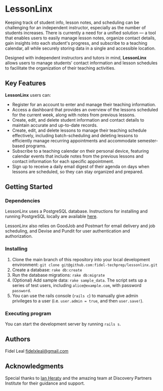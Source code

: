 # LessonLinx

Keeping track of student info, lesson notes, and scheduling can be challenging for an independent instructor, especially as the number of students increases. There is currently a need for a unified solution — a tool that enables users to easily manage lesson notes, organize contact details, gain insights into each student's progress, and subscribe to a teaching calendar, all while securely storing data in a single and accessible location.

Designed with independent instructors and tutors in mind, **LessonLinx** allows users to manage students' contact information and lesson schedules to facilitate the organization of their teaching activities.

## Key Features

**LessonLinx** users can:

- Register for an account to enter and manage their teaching information.
- Access a dashboard that provides an overview of the lessons scheduled for the current week, along with notes from previous lessons.
- Create, edit, and delete student information and contact details to maintain accurate and up-to-date records.
- Create, edit, and delete lessons to manage their teaching schedule effectively, including batch-scheduling and deleting lessons to efficiently manage recurring appointments and accommodate semester-based programs.
- Subscribe to a teaching calendar on their personal device, featuring calendar events that include notes from the previous lessons and contact information for each specific appointment.
- Sign up to receive a daily email digest of their agenda on days when lessons are scheduled, so they can stay organized and prepared.


## Getting Started

### Dependencies

LessonLinx uses a PostgreSQL database. Instructions for installing and running PostgreSQL locally are available [here](https://www.prisma.io/dataguide/postgresql/setting-up-a-local-postgresql-database).

LessonLinx also relies on GoodJob and Postmart for email delivery and job scheduling, and Devise and Pundit for user authentication and authorization.



### Installing

1. Clone the main branch of this repository into your local development environment: `git clone git@github.com:fidel-techprep/lessonlinx.git`
2. Create a database: `rake db:create`
3. Run the database migrations: `rake db:migrate`
4. (Optional) Add sample data: `rake sample_data`. The script sets up a series of test users, including `alice@example.com`, with password `password`.
5. You can use the rails console (`rails c`) to manually give admin privileges to a user (i.e. `user.admin = true`, and then `user.save!`).

### Executing program

You can start the development server by running `rails s`.

## Authors

Fidel Leal
[fidelxleal@gmail.com](mailto:fidelxleal@gmail.com)


## Acknowledgments

Special thanks to [Ian Heraty](@heratyian) and the amazing team at Discovery Partners Institute for their guidance and support.
